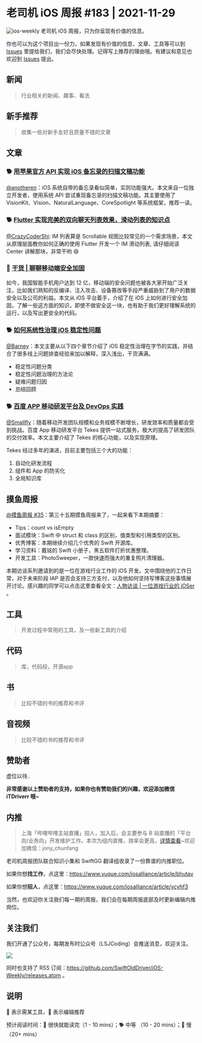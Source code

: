 # 老司机 iOS 周报 #183 | 2021-11-29

![ios-weekly](https://github.com/SwiftOldDriver/iOS-Weekly/blob/master/assets/ios-weekly.png?raw=true)
老司机 iOS 周报，只为你呈现有价值的信息。

你也可以为这个项目出一份力，如果发现有价值的信息、文章、工具等可以到 [Issues](https://github.com/SwiftOldDriver/iOS-Weekly/issues) 里提给我们，我们会尽快处理。记得写上推荐的理由哦。有建议和意见也欢迎到 [Issues](https://github.com/SwiftOldDriver/iOS-Weekly/issues) 提出。

## 新闻

> 行业相关的新闻、趣事、看法

## 新手推荐

> 收集一些对新手友好且质量不错的文章

## 文章

### 🐕 [用苹果官方 API 实现 iOS 备忘录的扫描文稿功能](https://www.fatbobman.com/posts/docScaner/)

[@anotheren](https://github.com/anotheren)：iOS 系统自带的备忘录看似简单，实则功能强大。本文来自一位独立开发者，使用系统 API 尝试重现备忘录的扫描文稿功能。其主要使用了 VisionKit、Vision、NaturalLanguage、CoreSpotlight 等系统框架，推荐一读。

### 🐕 [Flutter 实现完美的双向聊天列表效果，滑动列表的知识点](https://mp.weixin.qq.com/s/LfsYzXv4GomyIbLysb-eNg)

[@CrazyCoderShi](https://github.com/CrazyCoderShi): IM 列表算是 Scrollable 视图比较常见的一个需求场景，本文从原理层面教你如何正确的使用 Flutter 开发一个 IM 滑动列表, 请仔细阅读 Center 讲解那块，非常干哟 😄

### 🐢 [干货 | 聊聊移动端安全加固](https://mp.weixin.qq.com/s/yCB2R8QPWNp2lJrQD4l_hw)

如今，我国智能手机用户达到 12 亿，移动端的安全问题也被各大家开始广泛关注，比如我们熟知的反编译、注入攻击、设备篡改等手段严重威胁到了用户的数据安全以及公司的利益。本文从 iOS 平台着手，介绍了在 iOS 上如何进行安全加固，了解一些这方面的知识，即使不做安全这一块，也有助于我们更好理解系统的运行，以及写出更安全的代码。

### 🐕 [如何系统性治理 iOS 稳定性问题](https://mp.weixin.qq.com/s/M6dekf2_jbpkZqArPx7wgA)

[@Barney](https://github.com/BarneyZhaoooo)：本文主要从以下四个章节介绍了 iOS 稳定性治理在字节的实践，并结合了很多线上问题排查经验来加以解释，深入浅出，干货满满。

- 稳定性问题分类
- 稳定性问题治理的方法论
- 疑难问题归因
- 总结回顾

### 🐕 [百度 APP 移动研发平台及 DevOps 实践](https://mp.weixin.qq.com/s/XHv5NiEgKwt_shRyJQodhw)

[@Smallfly](https://github.com/iostalks)：随着移动开发团队规模和业务规模不断增长，研发效率和质量都会受到挑战。百度 App 移动研发平台 Tekes 提供一站式服务，极大的提高了研发团队的交付效率。本文主要介绍了 Tekes 的核心功能，以及实现原理。

Tekes 经过多年的演进，目前主要包括三个大的功能：

1. 自动化研发流程
2. 组件和 App 的防劣化
3. 全局知识库


## 摸鱼周报

[@摸鱼周报 #35](https://mp.weixin.qq.com/s/fCEbYkAPlK0nm7UtLKFx5A)：第三十五期摸鱼周报来了，一起来看下本期摘要：

* Tips：count vs isEmpty
* 面试模块：Swift 中 struct 和 class 的区别，值类型和引用类型的区别。
* 优秀博客：本期继续介绍几个优秀的 Swift 开源库。
* 学习资料：戴铭的 Swift 小册子，黑五软件打折优惠整理。
* 开发工具：PhotoSweeper，一款快速而强大的重复照片清理器。

本期访谈系列邀请到的是一位在游戏行业工作的 iOS 开发。文中围绕他的工作日常，对于未来阶段 IAP 是否会支持三方支付，以及他如何坚持写博客这些事情展开讨论。感兴趣的同学可以点击这里查看全文：[人物访谈 | 一位游戏行业的 iOSer](https://mp.weixin.qq.com/s/tzYu-7H_GccjYhQh0u7zLQ) 。

## 工具

> 开发过程中常用的工具，及一些新工具的介绍

## 代码

> 库，代码段，开源app

## 书

> 比较不错的书的推荐和书评

## 音视频

> 比较不错的书的推荐和书评

## 赞助者

虚位以待..

**非常感谢以上赞助者的支持，如果你也有赞助我们的兴趣，欢迎添加微信 iTDriverr 哦~**

## 内推

> 上海「哔哩哔哩主站直播」招人，加入后，会主要参与 B 站直播的「平台向/业务向」开发维护工作。本次为组内直推，效率会更高，[详情查看](https://mp.weixin.qq.com/s/gYobO5hM0wPSFRNJzGBGIA)~欢迎加微信：jony_chunfang

老司机周报团队联合知识小集和 SwiftGG 翻译组收录了一份靠谱的内推职位。

如果你想**找工作**，点这里：https://www.yuque.com/iosalliance/article/bhutav

如果你想**招人**，点这里：https://www.yuque.com/iosalliance/article/ycyhf3

当然，也欢迎你关注我们每一期的周报，我们会在每期周报底部及时更新编辑内推岗位。

## 关注我们

我们开通了公众号，每期发布时公众号（LSJCoding）会推送消息，欢迎关注。

![](https://github.com/SwiftOldDriver/iOS-Weekly/blob/master/assets/qrcode_for_wechat.jpg?raw=true)

同时也支持了 RSS 订阅：https://github.com/SwiftOldDriver/iOS-Weekly/releases.atom 。

## 说明

🚧 表示需某工具，🌟 表示编辑推荐

预计阅读时间：🐎 很快就能读完（1 - 10 mins）；🐕 中等 （10 - 20 mins）；🐢 慢（20+ mins）
